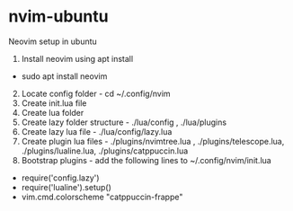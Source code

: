# nvim-ubuntu
Neovim setup in ubuntu

1. Install neovim using apt install
* sudo apt install neovim
2. Locate config folder - cd ~/.config/nvim
3. Create init.lua file
4. Create lua folder
5. Create lazy folder structure - ./lua/config , ./lua/plugins
6. Create lazy lua file  - ./lua/config/lazy.lua
7. Create plugin lua files - ./plugins/nvimtree.lua , ./plugins/telescope.lua, ./plugins/lualine.lua, ./plugins/catppuccin.lua
8. Bootstrap plugins - add the following lines to ~/.config/nvim/init.lua
* require('config.lazy')
* require('lualine').setup()
* vim.cmd.colorscheme "catppuccin-frappe"

